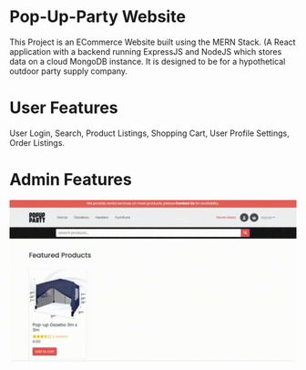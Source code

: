 # Pop-Up-Party Website

This Project is an ECommerce Website built using the MERN Stack. (A React application with a backend running ExpressJS and NodeJS which stores data on a cloud MongoDB instance. It is designed to be for a hypothetical outdoor party supply company.

# User Features

User Login, Search, Product Listings, Shopping Cart, User Profile Settings, Order Listings.

# Admin Features


![](https://github.com/darrengeary/E-Commerce-MERN-Stack/blob/main/gif.gif)
